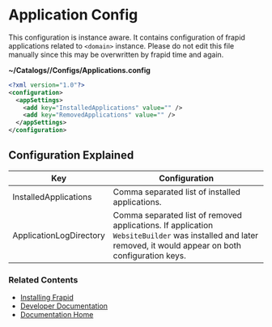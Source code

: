 # Application Config

This configuration is instance aware. It contains configuration of frapid applications related to `<domain>` instance.
Please do not edit this file manually since this may be overwritten by frapid time and again.

**~/Catalogs/<domain>/Configs/Applications.config**
```xml
<?xml version="1.0"?>
<configuration>
  <appSettings>
    <add key="InstalledApplications" value="" />
    <add key="RemovedApplications" value="" />
  </appSettings>
</configuration>
```

## Configuration Explained

| Key                           | Configuration|
|-------------------------------|---------------------------------------------------------|
| InstalledApplications         | Comma separated list of installed applications. |
| ApplicationLogDirectory       | Comma separated list of removed applications. If application `WebsiteBuilder` was installed and later removed, it would appear on both configuration keys. |


### Related Contents

* [Installing Frapid](../installation/README.md)
* [Developer Documentation](../developer/README.md)
* [Documentation Home](../../README.md)